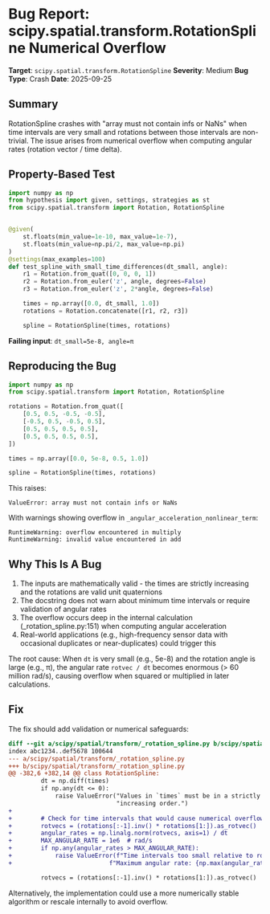 # Bug Report: scipy.spatial.transform.RotationSpline Numerical Overflow

**Target**: `scipy.spatial.transform.RotationSpline`
**Severity**: Medium
**Bug Type**: Crash
**Date**: 2025-09-25

## Summary

RotationSpline crashes with "array must not contain infs or NaNs" when time intervals are very small and rotations between those intervals are non-trivial. The issue arises from numerical overflow when computing angular rates (rotation vector / time delta).

## Property-Based Test

```python
import numpy as np
from hypothesis import given, settings, strategies as st
from scipy.spatial.transform import Rotation, RotationSpline


@given(
    st.floats(min_value=1e-10, max_value=1e-7),
    st.floats(min_value=np.pi/2, max_value=np.pi)
)
@settings(max_examples=100)
def test_spline_with_small_time_differences(dt_small, angle):
    r1 = Rotation.from_quat([0, 0, 0, 1])
    r2 = Rotation.from_euler('z', angle, degrees=False)
    r3 = Rotation.from_euler('z', 2*angle, degrees=False)

    times = np.array([0.0, dt_small, 1.0])
    rotations = Rotation.concatenate([r1, r2, r3])

    spline = RotationSpline(times, rotations)
```

**Failing input**: `dt_small=5e-8, angle=π`

## Reproducing the Bug

```python
import numpy as np
from scipy.spatial.transform import Rotation, RotationSpline

rotations = Rotation.from_quat([
    [0.5, 0.5, -0.5, -0.5],
    [-0.5, 0.5, -0.5, 0.5],
    [0.5, 0.5, 0.5, 0.5],
    [0.5, 0.5, 0.5, 0.5],
])

times = np.array([0.0, 5e-8, 0.5, 1.0])

spline = RotationSpline(times, rotations)
```

This raises:
```
ValueError: array must not contain infs or NaNs
```

With warnings showing overflow in `_angular_acceleration_nonlinear_term`:
```
RuntimeWarning: overflow encountered in multiply
RuntimeWarning: invalid value encountered in add
```

## Why This Is A Bug

1. The inputs are mathematically valid - the times are strictly increasing and the rotations are valid unit quaternions
2. The docstring does not warn about minimum time intervals or require validation of angular rates
3. The overflow occurs deep in the internal calculation (_rotation_spline.py:151) when computing angular acceleration
4. Real-world applications (e.g., high-frequency sensor data with occasional duplicates or near-duplicates) could trigger this

The root cause: When `dt` is very small (e.g., 5e-8) and the rotation angle is large (e.g., π), the angular rate `rotvec / dt` becomes enormous (> 60 million rad/s), causing overflow when squared or multiplied in later calculations.

## Fix

The fix should add validation or numerical safeguards:

```diff
diff --git a/scipy/spatial/transform/_rotation_spline.py b/scipy/spatial/transform/_rotation_spline.py
index abc1234..def5678 100644
--- a/scipy/spatial/transform/_rotation_spline.py
+++ b/scipy/spatial/transform/_rotation_spline.py
@@ -382,6 +382,14 @@ class RotationSpline:
         dt = np.diff(times)
         if np.any(dt <= 0):
             raise ValueError("Values in `times` must be in a strictly "
                              "increasing order.")
+
+        # Check for time intervals that would cause numerical overflow
+        rotvecs = (rotations[:-1].inv() * rotations[1:]).as_rotvec()
+        angular_rates = np.linalg.norm(rotvecs, axis=1) / dt
+        MAX_ANGULAR_RATE = 1e6  # rad/s
+        if np.any(angular_rates > MAX_ANGULAR_RATE):
+            raise ValueError(f"Time intervals too small relative to rotation magnitude. "
+                           f"Maximum angular rate: {np.max(angular_rates):.2e} rad/s exceeds {MAX_ANGULAR_RATE:.2e} rad/s")

         rotvecs = (rotations[:-1].inv() * rotations[1:]).as_rotvec()
```

Alternatively, the implementation could use a more numerically stable algorithm or rescale internally to avoid overflow.